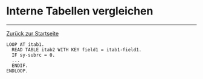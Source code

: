 # Interne Tabellen vergleichen
---

[Zurück zur Startseite](https://wolfgangzeller.github.io/ABAP-for-SAP-BW/)
```abap
LOOP AT itab1.
  READ TABLE itab2 WITH KEY field1 = itab1-field1.
  IF sy-subrc = 0.
  ...
  ENDIF.
ENDLOOP.
```
